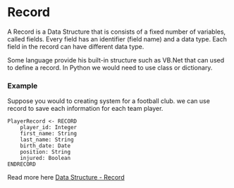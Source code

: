 # Record
A Record is a Data Structure that is consists of a fixed number of variables, called fields. Every field has an identifier (field name) and a data type. Each field in the record can have different data type.

Some language provide his built-in structure such as VB.Net that can used to define a record. In Python we would need to use class or dictionary.


### Example
Suppose you would to creating system for a football club. we can use record to save each information for each team player.
```
PlayerRecord <- RECORD
    player_id: Integer
    first_name: String
    last_name: String
    birth_date: Date
    position: String
    injured: Boolean
ENDRECORD
```

Read more here [Data Structure - Record](https://isaaccomputerscience.org/concepts/dsa_datastruct_record?topic=data_structures)